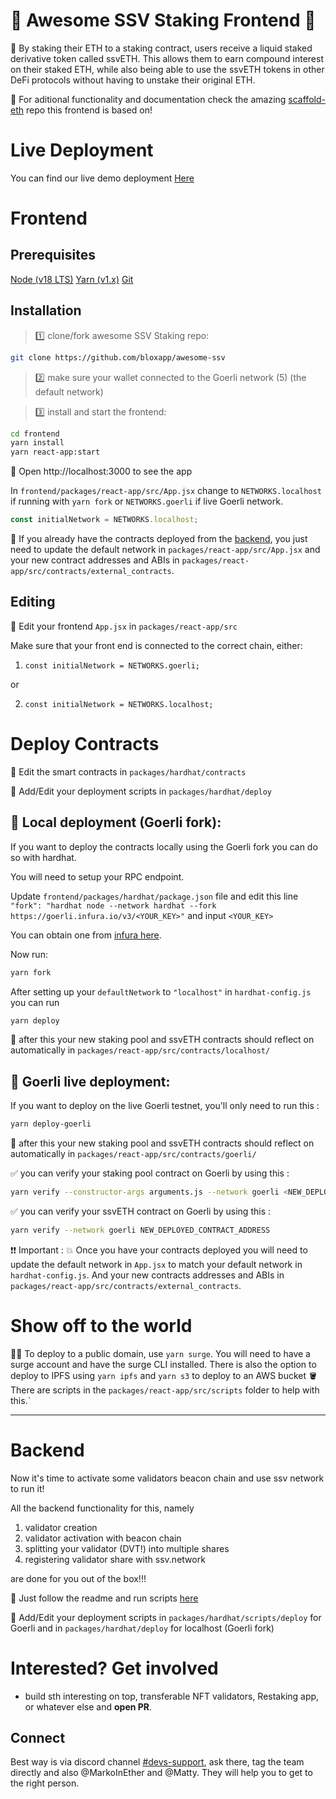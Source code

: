 # 🥩 Awesome SSV Staking Frontend 🥩

🚀 By staking their ETH to a staking contract, users receive a liquid staked derivative token called ssvETH. This allows them to earn compound interest on their staked ETH, while also being able to use the ssvETH tokens in other DeFi protocols without having to unstake their original ETH.

🙏 For aditional functionality and documentation check the amazing [scaffold-eth](https://github.com/scaffold-eth/scaffold-eth) repo this frontend is based on!

# Live Deployment

You can find our live demo deployment [Here](https://awesome-ssv-staking.surge.sh)

# Frontend

## Prerequisites

[Node (v18 LTS)](https://nodejs.org/en/download/)
[Yarn (v1.x)](https://classic.yarnpkg.com/en/docs/install/)
[Git](https://git-scm.com/downloads)

## Installation

> 1️⃣ clone/fork awesome SSV Staking repo:

```bash
git clone https://github.com/bloxapp/awesome-ssv
```

> 2️⃣ make sure your wallet connected to the Goerli network (5) (the default network)

> 3️⃣ install and start the frontend:

```bash
cd frontend
yarn install
yarn react-app:start
```

📱 Open http://localhost:3000 to see the app

In `frontend/packages/react-app/src/App.jsx` change to `NETWORKS.localhost` if running with `yarn fork` or `NETWORKS.goerli` if live Goerli network.

```js
const initialNetwork = NETWORKS.localhost;

```

🎉 If you already have the contracts deployed from the [backend](https://github.com/bloxapp/awesome-ssv), you just need to update the default network in `packages/react-app/src/App.jsx` and your new contract addresses and ABIs in `packages/react-app/src/contracts/external_contracts`.

## Editing

📝 Edit your frontend `App.jsx` in `packages/react-app/src`

Make sure that your front end is connected to the correct chain, either:

1. `const initialNetwork = NETWORKS.goerli;`

or

2. `const initialNetwork = NETWORKS.localhost;`

# Deploy Contracts

🔏 Edit the smart contracts in `packages/hardhat/contracts`

💼 Add/Edit your deployment scripts in `packages/hardhat/deploy`

## 🚨 Local deployment (Goerli fork):

If you want to deploy the contracts locally using the Goerli fork you can do so with hardhat.

You will need to setup your RPC endpoint.

Update `frontend/packages/hardhat/package.json` file and edit this line `"fork": "hardhat node --network hardhat --fork https://goerli.infura.io/v3/<YOUR_KEY>"` and input `<YOUR_KEY>`

You can obtain one from [infura here](https://app.infura.io/).

Now run:

```bash
yarn fork
```

After setting up your `defaultNetwork` to `"localhost"` in `hardhat-config.js` you can run

```bash
yarn deploy
```
🎇 after this your new staking pool and ssvETH contracts should reflect on automatically in `packages/react-app/src/contracts/localhost/`

## 🚨 Goerli live deployment:

If you want to deploy on the live Goerli testnet, you'll only need to run this :

```bash
yarn deploy-goerli
```
🎇 after this your new staking pool and ssvETH contracts should reflect on automatically in `packages/react-app/src/contracts/goerli/`


✅ you can verify your staking pool contract on Goerli by using this :


```bash
yarn verify --constructor-args arguments.js --network goerli <NEW_DEPLOYED_CONTRACT_ADDRESS>
```


✅ you can verify your ssvETH contract on Goerli by using this :


```bash
yarn verify --network goerli NEW_DEPLOYED_CONTRACT_ADDRESS
```

❗❗ Important :
💥 Once you have your contracts deployed you will need to update the default network in `App.jsx` to match your default network in `hardhat-config.js`. And your new contracts addresses and ABIs in `packages/react-app/src/contracts/external_contracts`.

# Show off to the world


🚨📡 To deploy to a public domain, use `yarn surge`. You will need to have a surge account and have the surge CLI installed. There is also the option to deploy to IPFS using `yarn ipfs` and `yarn s3` to deploy to an AWS bucket 🪣 There are scripts in the `packages/react-app/src/scripts` folder to help with this.`

---



# Backend

Now it's time to activate some validators beacon chain and use ssv network to run it! 

All the backend functionality for this, namely 

1. validator creation
2. validator activation with beacon chain
3. splitting your validator (DVT!) into multiple shares
4. registering validator share with ssv.network 

are done for you out of the box!!!


🚀 Just follow the readme and run scripts [here](https://github.com/bloxapp/awesome-ssv/blob/main/RUN_BACKEND.md)


💼 Add/Edit your deployment scripts in `packages/hardhat/scripts/deploy` for Goerli and in `packages/hardhat/deploy` for localhost (Goerli fork)



# Interested? Get involved 

- build sth interesting on top, transferable NFT validators, Restaking app, or whatever else and **open PR**.

## Connect

Best way is via discord channel [#devs-support](https://discord.com/channels/723834989506068561/766640777815523330), ask there, tag the team directly and also @MarkoInEther and @Matty. They will help you to get to the right person.




